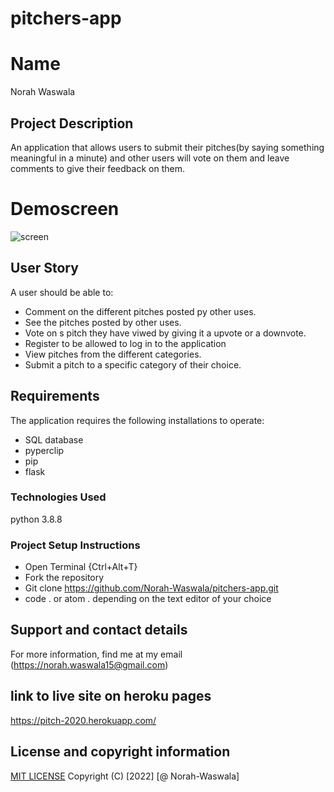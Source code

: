 # pitchers-app
# Name
Norah Waswala
## Project Description
An application that allows users to submit their pitches(by saying something meaningful in a minute) and other users will vote on them and leave comments to give their feedback on them.
# Demoscreen
![screen](/app/static/screen/screen.png)
## User Story
A user should be able to:
* Comment on the different pitches posted py other uses.
* See the pitches posted by other uses.
* Vote on s pitch they have viwed by giving it a upvote or a downvote.
* Register to be allowed to log in to the application
* View pitches from the different categories.
* Submit a pitch to a specific category of their choice.
## Requirements
The application requires the following installations to operate:
* SQL database
* pyperclip
* pip
* flask
### Technologies Used
python 3.8.8
### Project Setup Instructions
* Open Terminal {Ctrl+Alt+T}
* Fork the repository
* Git clone https://github.com/Norah-Waswala/pitchers-app.git
* code . or atom . depending on the text editor of your choice
## Support and contact details
For more information, find me at my email (https://norah.waswala15@gmail.com)

## link to live site on heroku pages
https://pitch-2020.herokuapp.com/
## License and copyright information
[MIT LICENSE](LICENSE)
Copyright (C) [2022] [@ Norah-Waswala]
